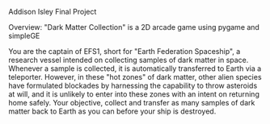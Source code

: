 Addison Isley Final Project

Overview:
"Dark Matter Collection" is a 2D arcade game using pygame and simpleGE

You are the captain of EFS1, short for "Earth Federation Spaceship", a research vessel intended on collecting samples of dark matter in space. Whenever a sample is collected, it is automatically transferred to Earth via a teleporter. However, in these "hot zones" of dark matter, other alien species have formulated blockades by harnessing the capability to throw asteroids at will, and it is unlikely to enter into these zones with an intent on returning home safely. Your objective, collect and transfer as many samples of dark matter back to Earth as you can before your ship is destroyed. 
